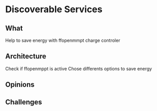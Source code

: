 # Discoverable Services
 
## What

Help to save energy with ffopenmmpt charge controler

## Architecture

Check if ffopenmppt is active
Chose differents options to save energy

## Opinions


## Challenges
